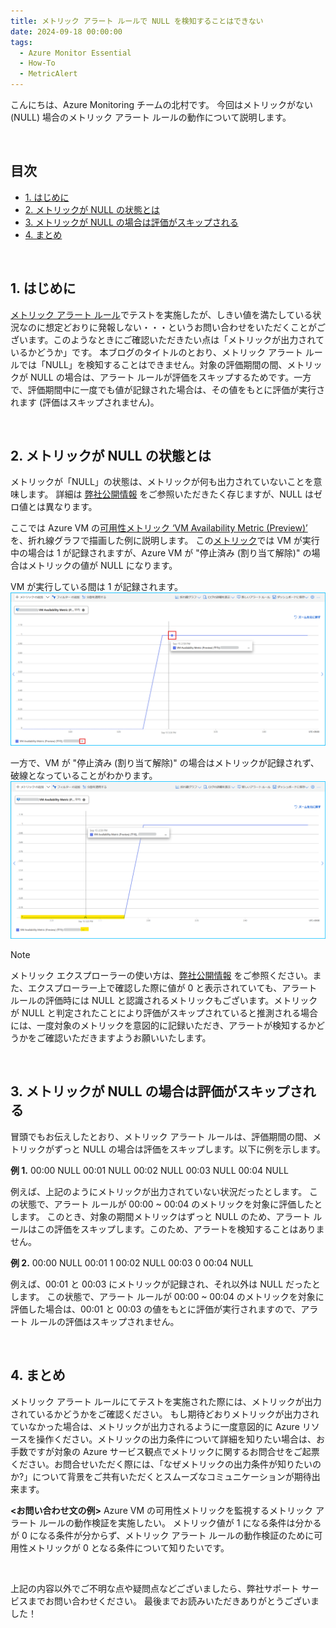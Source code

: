 ```yaml
---
title: メトリック アラート ルールで NULL を検知することはできない
date: 2024-09-18 00:00:00
tags:
  - Azure Monitor Essential
  - How-To
  - MetricAlert
---
```


こんにちは、Azure Monitoring チームの北村です。
今回はメトリックがない (NULL) 場合のメトリック アラート ルールの動作について説明します。

<br>

<!-- more -->
## 目次
- [1. はじめに](#1-はじめに)
- [2. メトリックが NULL の状態とは](#2-メトリックが-NULL-の状態とは)
- [3. メトリックが NULL の場合は評価がスキップされる](#3-メトリックが-NULL-の場合は評価がスキップされる)
- [4. まとめ](#4-まとめ)
<br>


## 1. はじめに
[メトリック アラート ルール](https://learn.microsoft.com/ja-jp/azure/azure-monitor/alerts/alerts-overview#metric-alerts)でテストを実施したが、しきい値を満たしている状況なのに想定どおりに発報しない・・・というお問い合わせをいただくことがございます。このようなときにご確認いただきたい点は「メトリックが出力されているかどうか」です。
本ブログのタイトルのとおり、メトリック アラート ルールでは「NULL」を検知することはできません。対象の評価期間の間、メトリックが NULL の場合は、アラート ルールが評価をスキップするためです。一方で、評価期間中に一度でも値が記録された場合は、その値をもとに評価が実行されます (評価はスキップされません)。

<br>

## 2. メトリックが NULL の状態とは
メトリックが「NULL」の状態は、メトリックが何も出力されていないことを意味します。
詳細は [弊社公開情報](https://learn.microsoft.com/ja-jp/azure/azure-monitor/essentials/metrics-aggregation-explained#null-and-zero-values) をご参照いただきたく存じますが、NULL はゼロ値とは異なります。

ここでは Azure VM の[可用性メトリック ‘VM Availability Metric (Preview)’](https://learn.microsoft.com/ja-jp/azure/virtual-machines/monitor-vm-reference#vm-availability-metric-preview) を、折れ線グラフで描画した例に説明します。
この[メトリック](https://jpazmon-integ.github.io/blog/LogAnalytics/VMAvailability-MetricAlert/#2-%E5%8F%AF%E7%94%A8%E6%80%A7%E3%83%A1%E3%83%88%E3%83%AA%E3%83%83%E3%82%AF-%E2%80%98VM-Availability-Metric-Preview-%E2%80%99-%E3%81%A8%E3%81%AF)では VM が実行中の場合は 1 が記録されますが、Azure VM が "停止済み (割り当て解除)" の場合はメトリックの値が NULL になります。

VM が実行している間は 1 が記録されます。
![](./UnableToDetectNullMetric/image01.png)

一方で、VM が "停止済み (割り当て解除)" の場合はメトリックが記録されず、破線となっていることがわかります。
![](./UnableToDetectNullMetric/image02.png)


> [!NOTE]
> メトリック エクスプローラーの使い方は、[弊社公開情報](https://learn.microsoft.com/ja-jp/azure/azure-monitor/essentials/analyze-metrics) をご参照ください。また、エクスプローラー上で確認した際に値が 0 と表示されていても、アラート ルールの評価時には NULL と認識されるメトリックもございます。メトリックが NULL と判定されたことにより評価がスキップされていると推測される場合には、一度対象のメトリックを意図的に記録いただき、アラートが検知するかどうかをご確認いただきますようお願いいたします。


<br>


## 3. メトリックが NULL の場合は評価がスキップされる
冒頭でもお伝えしたとおり、メトリック アラート ルールは、評価期間の間、メトリックがずっと NULL の場合は評価をスキップします。以下に例を示します。

**例 1.**
00:00  NULL
00:01  NULL
00:02  NULL
00:03  NULL
00:04  NULL

例えば、上記のようにメトリックが出力されていない状況だったとします。
この状態で、アラート ルールが 00:00 ~ 00:04 のメトリックを対象に評価したとします。
このとき、対象の期間メトリックはずっと NULL のため、アラート ルールはこの評価をスキップします。このため、アラートを検知することはありません。


**例 2.**
00:00  NULL
00:01  1
00:02  NULL
00:03  0
00:04  NULL

例えば、00:01 と 00:03 にメトリックが記録され、それ以外は NULL だったとします。
この状態で、アラート ルールが 00:00 ~ 00:04 のメトリックを対象に評価した場合は、00:01 と 00:03 の値をもとに評価が実行されますので、アラート ルールの評価はスキップされません。


<br>


## 4. まとめ
メトリック アラート ルールにてテストを実施された際には、メトリックが出力されているかどうかをご確認ください。
もし期待どおりメトリックが出力されていなかった場合は、メトリックが出力されるように一度意図的に Azure リソースを操作ください。メトリックの出力条件について詳細を知りたい場合は、お手数ですが対象の Azure サービス観点でメトリックに関するお問合せをご起票ください。お問合せいただく際には、「なぜメトリックの出力条件が知りたいのか?」について背景をご共有いただくとスムーズなコミュニケーションが期待出来ます。

**<お問い合わせ文の例>**
Azure VM の可用性メトリックを監視するメトリック アラート ルールの動作検証を実施したい。
メトリック値が 1 になる条件は分かるが 0 になる条件が分からず、メトリック アラート ルールの動作検証のために可用性メトリックが 0 となる条件について知りたいです。

<br>

上記の内容以外でご不明な点や疑問点などございましたら、弊社サポート サービスまでお問い合わせください。
最後までお読みいただきありがとうございました！